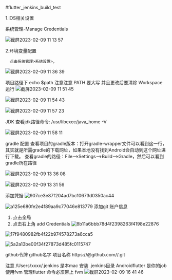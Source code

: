 #flutter_jenkins_build_test

1.iOS相关设置

系统管理-Manage Credentials

![截屏2023-02-09 11 13 57](https://user-images.githubusercontent.com/16223789/217708686-b58fd136-925a-4b43-a6a1-181a11584037.png)

2.环境变量配置

      点击系统管理>系统设置>,

![截屏2023-02-09 11 36 39](https://user-images.githubusercontent.com/16223789/217711701-0156a1b7-a86d-4895-883f-63b6975c828e.png)

项目路径下 echo $path
注意注意 PATH 要大写 并且更改后要清除 Workspace 运行
![截屏2023-02-09 11 51 45](https://user-images.githubusercontent.com/16223789/217713677-78677344-bc6d-4c7b-86c2-73d64fa3c874.png)


![截屏2023-02-09 11 54 43](https://user-images.githubusercontent.com/16223789/217713980-caf14fa8-25b5-4a99-a8dd-b79507330f13.png)

![截屏2023-02-09 11 57 23](https://user-images.githubusercontent.com/16223789/217714285-df320dc2-3dad-40a1-aa03-e94e42190108.png)

JDK 查看jdk路径命令:  /usr/libexec/java_home -V

![截屏2023-02-09 11 58 11](https://user-images.githubusercontent.com/16223789/217714392-d4bd8c12-efa9-476c-a75c-9742e388381a.png)

gradle 配置
查看项目的gradle版本：打开gradle-wrapper文件可以看到这一行，其实就是所需gradle的下载网址，如果本地没有找到Android会自动到这个网址进行下载。
查看gradle的路径：File——>Settings——>Build——>Gradle，然后可以看到gradle所在路径

![截屏2023-02-09 13 36 08](https://user-images.githubusercontent.com/16223789/217727162-62317ae6-1657-4711-8038-b82825a2dd06.png)


![截屏2023-02-09 13 31 56](https://user-images.githubusercontent.com/16223789/217726646-54ca5ef6-cd05-4535-a5ad-5b196dba5001.png)

添加凭据
![907ce3e87f204ad7bc10673d0350ac44](https://user-images.githubusercontent.com/16223789/217728036-32af8d3c-db05-4f4a-a7ac-652ffe37fb55.png)

![a125e680fe2e4f89aa9c77046e813779](https://user-images.githubusercontent.com/16223789/217728059-61ad4a39-b403-44f5-9848-c726be2dcd16.png)
添加git 账户信息
1. 点击全局
2. 点击右上角 add Credentials
![8b11a6bbb78d4f2398263f4198e22876](https://user-images.githubusercontent.com/16223789/217728159-8ac79a9a-1174-4897-ba17-895a3687709a.png)

![17f9480982fb4f22b974578273a6cca5](https://user-images.githubusercontent.com/16223789/217728671-36eaafaa-78d8-4902-b182-5df1e107854c.png)

![5a2a13be00f34f27873d485fc0115747](https://user-images.githubusercontent.com/16223789/217728699-78710eec-ce52-4394-a88b-f59ec6126102.png)

<access token> github令牌  <userName> github名字  <repository>项目名称
https://<access token>@github.com/<userName>/<repository>.git

注意 /Users/xxxx/.jenkins 是本mac 安装 .jenkins目录  Androidflutter 是你的job  
使用fvm 管理flutter 命令必须带上 fvm 
![截屏2023-02-09 16 41 46](https://user-images.githubusercontent.com/16223789/217760740-882e392e-3f69-4c6a-b030-d0b1fdf430d1.png)

